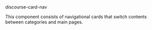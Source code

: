 #
discourse-card-nav

This component consists of navigational cards that switch contents between categories and main pages. 